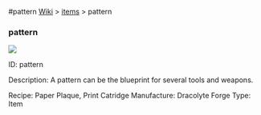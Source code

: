 #pattern
<a href="/wiki.html">Wiki</a> > <a href="/posts/wiki/items/index.html">items</a> > <a>pattern</a>
<div class="iteminfo">
<h3>pattern</h3>
<img class="pixelimage" src="https://dragon-force-studio.com/images/EF_wiki/pattern.png">

<a class="iteminfoitem">ID: pattern</a></div>
Description: A pattern can be the blueprint for several tools and weapons.

Recipe:  Paper Plaque, Print Catridge
Manufacture:  Dracolyte Forge
Type:  Item